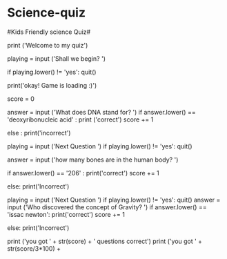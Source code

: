 # Science-quiz
#Kids Friendly science Quiz#

print ('Welcome to my quiz')

playing = input ('Shall we begin? ')


if playing.lower() != 'yes':
    quit()

print('okay! Game is loading :)')

score = 0

answer = input ('What does DNA stand for? ')
if answer.lower() == 'deoxyribonucleic acid' :
    print ('correct')
    score += 1

else :
    print('incorrect')
    
playing = input ('Next Question ') 
if playing.lower() != 'yes':
    quit()

answer = input ('how many bones are in the human body? ')

if answer.lower() == '206' :
    print('correct')
    score += 1

else:
    print('Incorrect')

playing = input ('Next Question ') 
if playing.lower() != 'yes':
    quit()
answer = input ('Who discovered the concept of Gravity? ')
if answer.lower() == 'issac newton':
    print('correct')
    score += 1

else:
    print('Incorrect')

print ('you got '   +    str(score)   +    ' questions correct')
print ('you got '  +  str(score/3*100)  +
